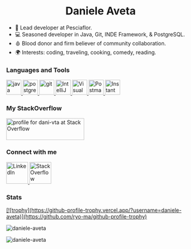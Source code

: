 <h1 align="center">Daniele Aveta</h1>

- 💼 Lead developer at Pesciaflor.<br/>
- 💻 Seasoned developer in Java, Git, INDE Framework, & PostgreSQL.<br/>
- 🩸 Blood donor and firm believer of community collaboration.<br/>
- 🌍 Interests: coding, traveling, cooking, comedy, reading.<br/>

<h3 align="left">Languages and Tools</h3>
<p align="left"> 
  <a href="https://www.java.com" target="_blank" rel="noreferrer">
    <img src="https://cdn.jsdelivr.net/gh/devicons/devicon@latest/icons/java/java-original-wordmark.svg" alt="java" width="40" height="40"/>
  </a>
  <a href="https://www.postgresql.org/" target="_blank" rel="noreferrer">
    <img src="https://cdn.jsdelivr.net/gh/devicons/devicon@latest/icons/postgresql/postgresql-plain-wordmark.svg" alt="postgresql" width="40" height="40"/>
  </a>
  <a href="https://git-scm.com/" target="_blank" rel="noreferrer">
    <img src="https://cdn.jsdelivr.net/gh/devicons/devicon@latest/icons/git/git-original.svg" alt="git" width="40" height="40"/>
  </a>
  <a href="https://www.jetbrains.com/idea/" target="_blank" rel="noreferrer"> 
    <img src="https://cdn.jsdelivr.net/gh/devicons/devicon@latest/icons/intellij/intellij-original.svg" alt="IntelliJ IDEA" width="40" height="40"/> 
  </a>
  <a href="https://code.visualstudio.com/" target="_blank" rel="noreferrer"> 
    <img src="https://cdn.jsdelivr.net/gh/devicons/devicon@latest/icons/vscode/vscode-original-wordmark.svg" alt="Visual Studio Code" width="40" height="40"/> 
  </a>
  <a href="https://www.postman.com/" target="_blank" rel="noreferrer">
    <img src="https://cdn.jsdelivr.net/gh/devicons/devicon@latest/icons/postman/postman-original.svg" alt="Postman" width="40" height="40"/>
  </a>
  <a href="https://www.instantdeveloper.com/" target="_blank" rel="noreferrer">
    <img src="https://www.instantdeveloper.com/wp-content/themes/instant-developer/fav-icon/favicon-48x48.png" alt="Instant Developer" width="40" height="40"/>
  </a>
</p>

<h3 align="left">My StackOverflow</h3>
<p>
  <a href="https://stackoverflow.com/users/4415625/" target="blank">
    <img align="center" src="https://stackoverflow.com/users/flair/4415625.png?theme=dark" alt="profile for dani-vta at Stack Overflow" width="208" height="58" />
  </a>
</p>

<h3 align="left">Connect with me</h3>
<p align="left">
  <a href="https://www.linkedin.com/in/daniele-aveta/" target="blank">
    <img src="https://cdn-icons-png.flaticon.com/512/174/174857.png" alt="LinkedIn" width="58" height="58" />
  </a>
  <a href="https://stackoverflow.com/users/4415625/" target="blank">
    <img src="https://cdn.jsdelivr.net/gh/devicons/devicon@latest/icons/stackoverflow/stackoverflow-original.svg" alt="StackOverflow" width="58" height="58" />
  </a>
</p>

<h3 align="left">Stats</h3>
<p align="left"> 
  <a href="https://github.com/ryo-ma/github-profile-trophy">
    <!--<img src="https://github-profile-trophy.vercel.app/?username=daniele-aveta" alt="Profile Throphies" />-->
    [![trophy](https://github-profile-trophy.vercel.app/?username=daniele-aveta)](https://github.com/ryo-ma/github-profile-trophy)
  </a> 
</p>
<p align="left">
  <img src="https://github-readme-stats.vercel.app/api/top-langs?username=daniele-aveta&show_icons=true&locale=en&layout=compact" alt="daniele-aveta" /> 
</p>
<p align="left"> 
  <img src="https://komarev.com/ghpvc/?username=daniele-aveta&label=Profile%20views&color=0e75b6&style=flat" alt="daniele-aveta" /> 
</p>

<!--
<p align="left">
  <img src="https://github-readme-stats.vercel.app/api?username=daniele-aveta&show_icons=true&locale=en" alt="daniele-aveta" />
</p>
-->

<!---
daniele-aveta/daniele-aveta is a ✨ special ✨ repository because its `README.md` (this file) appears on your GitHub profile.
You can click the Preview link to take a look at your changes.
--->
